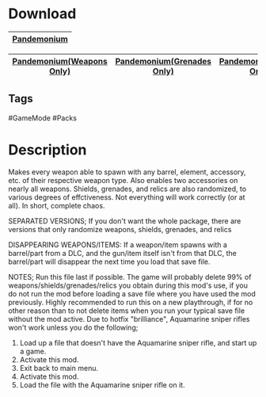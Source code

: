 # Download
[Pandemonium](https://raw.githubusercontent.com/BLCM/BLCMods/master/Borderlands%202%20mods/Aaron0000/Pandemonium.txt) |
----|

[Pandemonium(Weapons Only)](https://raw.githubusercontent.com/BLCM/BLCMods/master/Borderlands%202%20mods/Aaron0000/Pandemonium%20(Weapons%20Only).txt) | [Pandemonium(Grenades Only)](https://raw.githubusercontent.com/BLCM/BLCMods/master/Borderlands%202%20mods/Aaron0000/Pandemonium%20(Grenades%20Only).txt) | [Pandemonium(Relics Only)](https://raw.githubusercontent.com/BLCM/BLCMods/master/Borderlands%202%20mods/Aaron0000/Pandemonium%20(Relics%20Only).txt) | [Pandemonium(Shields Only)](https://raw.githubusercontent.com/BLCM/BLCMods/master/Borderlands%202%20mods/Aaron0000/Pandemonium%20(Shields%20Only).txt)
----|----|----|----

## Tags
#GameMode #Packs

# Description
Makes every weapon able to spawn with any barrel, element, accessory, etc. of their respective weapon type. Also enables two accessories on nearly all weapons.
Shields, grenades, and relics are also randomized, to various degrees of effctiveness. Not everything will work correctly (or at all).
In short, complete chaos.


SEPARATED VERSIONS;
If you don't want the whole package, there are versions that only randomize weapons, shields, grenades, and relics

DISAPPEARING WEAPONS/ITEMS:
If a weapon/item spawns with a barrel/part from a DLC, and the gun/item itself isn't from that DLC, the barrel/part will disappear the next time you load that save file.

NOTES;
Run this file last if possible.
The game will probably delete 99% of weapons/shields/grenades/relics you obtain during this mod's use, if you do not run the mod before loading a save file where you have used the mod previously.
Highly recommended to run this on a new playthrough, if for no other reason than to not delete items when you run your typical save file without the mod active.
Due to hotfix "brilliance", Aquamarine sniper rifles won't work unless you do the following;
1. Load up a file that doesn't have the Aquamarine sniper rifle, and start up a game.
2. Activate this mod.
3. Exit back to main menu.
4. Activate this mod.
5. Load the file with the Aquamarine sniper rifle on it.